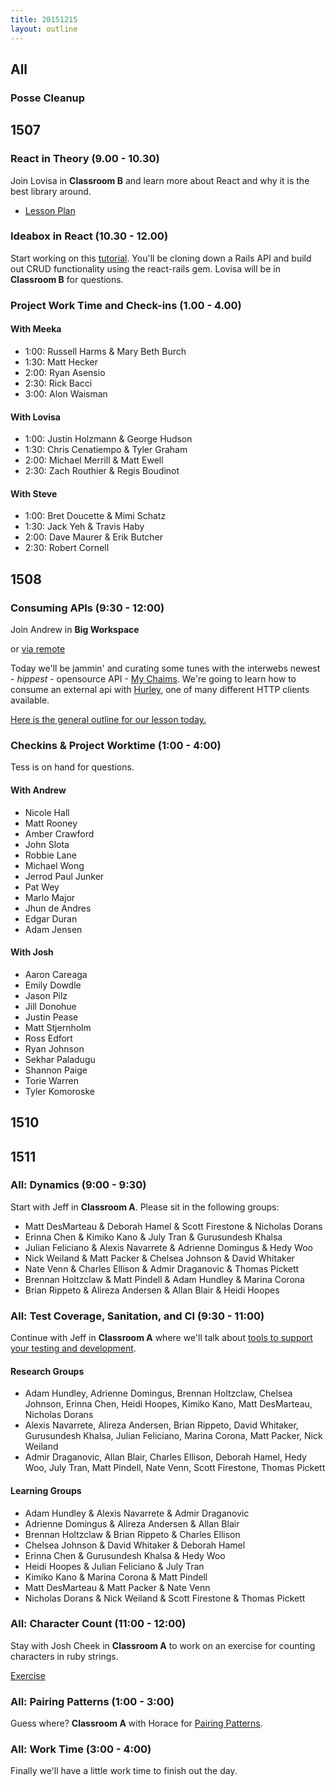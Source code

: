```yaml
---
title: 20151215
layout: outline
---
```


## All

### Posse Cleanup

## 1507

### React in Theory (9.00 - 10.30)

Join Lovisa in **Classroom B** and learn more about React and why it is the best library around.

- [Lesson Plan](https://github.com/turingschool/lesson_plans/blob/master/ruby_04-apis_and_scalability/react_in_theory.markdown)

### Ideabox in React (10.30 - 12.00)

Start working on this [tutorial](http://github.com/applegrain/creact). You'll be cloning down a Rails API and build out CRUD functionality using the react-rails gem. Lovisa will be in **Classroom B** for questions.

### Project Work Time and Check-ins (1.00 - 4.00)

#### With Meeka

* 1:00: Russell Harms & Mary Beth Burch
* 1:30: Matt Hecker
* 2:00: Ryan Asensio
* 2:30: Rick Bacci
* 3:00: Alon Waisman

#### With Lovisa

* 1:00: Justin Holzmann & George Hudson
* 1:30: Chris Cenatiempo & Tyler Graham
* 2:00: Michael Merrill & Matt Ewell
* 2:30: Zach Routhier & Regis Boudinot

#### With Steve

* 1:00: Bret Doucette & Mimi Schatz
* 1:30: Jack Yeh & Travis Haby
* 2:00: Dave Maurer & Erik Butcher
* 2:30: Robert Cornell

## 1508

### Consuming APIs (9:30 - 12:00)

Join Andrew in **Big Workspace**

or [via remote](https://plus.google.com/events/cgvg4rdl223i854r5e175u497lk)

Today we'll be jammin' and curating some tunes with the interwebs newest - _hippest_ - opensource API - [My Chaims](http://my-chaims.herokuapp.com). We're going to learn how to consume an external api with [Hurley](https://github.com/lostisland/hurley), one of many different HTTP clients available.

[Here is the general outline for our lesson today.](https://github.com/turingschool/lesson_plans/blob/master/ruby_03-professional_rails_applications/consuming_an_api.md)

### Checkins & Project Worktime (1:00 - 4:00)

Tess is on hand for questions.

#### With Andrew

* Nicole Hall
* Matt Rooney
* Amber Crawford
* John Slota
* Robbie Lane
* Michael Wong
* Jerrod Paul Junker
* Pat Wey
* Marlo Major
* Jhun de Andres
* Edgar Duran
* Adam Jensen

#### With Josh

* Aaron Careaga
* Emily Dowdle
* Jason Pilz
* Jill Donohue
* Justin Pease
* Matt Stjernholm
* Ross Edfort
* Ryan Johnson
* Sekhar Paladugu
* Shannon Paige
* Torie Warren
* Tyler Komoroske

## 1510

## 1511

### All: Dynamics (9:00 - 9:30)

Start with Jeff in **Classroom A**. Please sit in the following groups:

* Matt DesMarteau & Deborah Hamel & Scott Firestone & Nicholas Dorans
* Erinna Chen & Kimiko Kano & July Tran & Gurusundesh Khalsa
* Julian Feliciano & Alexis Navarrete & Adrienne Domingus & Hedy Woo
* Nick Weiland & Matt Packer & Chelsea Johnson & David Whitaker
* Nate Venn & Charles Ellison & Admir Draganovic & Thomas Pickett
* Brennan Holtzclaw & Matt Pindell & Adam Hundley & Marina Corona
* Brian Rippeto & Alireza Andersen & Allan Blair & Heidi Hoopes

### All: Test Coverage, Sanitation, and CI (9:30 - 11:00)

Continue with Jeff in **Classroom A** where we'll talk about [tools to support your testing and development](https://github.com/turingschool/lesson_plans/blob/master/ruby_01-object_oriented_programming_with_ruby/test_coverage_sanitation_and_ci.markdown).

#### Research Groups

* Adam Hundley, Adrienne Domingus, Brennan Holtzclaw, Chelsea Johnson, Erinna Chen, Heidi Hoopes, Kimiko Kano, Matt DesMarteau, Nicholas Dorans
* Alexis Navarrete, Alireza Andersen, Brian Rippeto, David Whitaker, Gurusundesh Khalsa, Julian Feliciano, Marina Corona, Matt Packer, Nick Weiland
* Admir Draganovic, Allan Blair, Charles Ellison, Deborah Hamel, Hedy Woo, July Tran, Matt Pindell, Nate Venn, Scott Firestone, Thomas Pickett

#### Learning Groups

* Adam Hundley & Alexis Navarrete & Admir Draganovic
* Adrienne Domingus & Alireza Andersen & Allan Blair
* Brennan Holtzclaw & Brian Rippeto & Charles Ellison
* Chelsea Johnson & David Whitaker & Deborah Hamel
* Erinna Chen & Gurusundesh Khalsa & Hedy Woo
* Heidi Hoopes & Julian Feliciano & July Tran
* Kimiko Kano & Marina Corona & Matt Pindell
* Matt DesMarteau & Matt Packer & Nate Venn
* Nicholas Dorans & Nick Weiland & Scott Firestone & Thomas Pickett

### All: Character Count (11:00 - 12:00)

Stay with Josh Cheek in **Classroom A** to work on
an exercise for counting characters in ruby strings.

[Exercise](https://github.com/turingschool/challenges/blob/master/character_count.markdown)

### All: Pairing Patterns (1:00 - 3:00)

Guess where? **Classroom A** with Horace for [Pairing Patterns](https://github.com/turingschool/lesson_plans/blob/master/ruby_01-object_oriented_programming_with_ruby/pairing_patterns.markdown).

### All: Work Time (3:00 - 4:00)

Finally we'll have a little work time to finish out the day.

